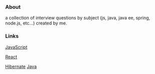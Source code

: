 

### About

a collection of interview questions by subject (js, java, java ee, spring, node.js, etc...) created by me.

### Links
[JavaScript](./js) 

[React](./react)

[Hibernate](./hibernate)
[Java](./java)

